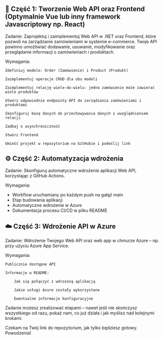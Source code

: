 ## 🛒 Część 1: Tworzenie Web API oraz Frontend (Optymalnie Vue lub inny framework Javascriptowy np. React)

Zadanie:
Zaprojektuj i zaimplementuj Web API w .NET oraz Frontend, które pozwoli na zarządzanie zamówieniami w systemie e-commerce. Twoje API powinno umożliwiać dodawanie, usuwanie, modyfikowanie oraz przeglądanie informacji o zamówieniach i produktach.

Wymagania:

    Zdefiniuj modele: Order (Zamówienie) i Product (Produkt)

    Zaimplementuj operacje CRUD dla obu modeli

    Zaimplementuj relację wiele-do-wielu: jedno zamówienie może zawierać wiele produktów

    Utwórz odpowiednie endpointy API do zarządzania zamówieniami i produktami

    Skonfiguruj bazę danych do przechowywania danych z uwzględnieniem relacji

    Zadbaj o asynchroniczność

    Stwórz Frontend

    Umieść projekt w repozytorium na GitHubie i podeślij link

## ⚙️ Część 2: Automatyzacja wdrożenia

Zadanie:
Skonfiguruj automatyczne wdrożenie aplikacji Web API, korzystając z GitHub Actions.

Wymagania:

<ul>
    <li>Workflow uruchamiany po każdym push na gałąź main</li>
    <li>Etap budowania aplikacji</li>
    <li>Automatyczne wdrożenie w Azure</li>
    <li>Dokumentacja procesu CI/CD w pliku README</li>
</ul>

## ☁️ Część 3: Wdrożenie API w Azure

Zadanie:
Wdrożenie Twojego Web API oraz web app w chmurze Azure – np. przy użyciu Azure App Service.

Wymagania:

    Publicznie dostępne API

    Informacje w README:

        Jak się połączyć z wdrożoną aplikacją

        Jakie usługi Azure zostały wykorzystane

        Ewentualne informacje konfiguracyjne

Zadanie możesz zrealizować etapami – nawet jeśli nie skończysz wszystkiego od razu, pokaż nam, co już działa i jak myślisz nad kolejnymi krokami.

Czekam na Twój link do repozytorium, jak tylko będziesz gotowy.
Powodzenia!